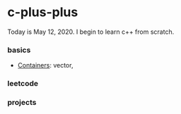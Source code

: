 # c-plus-plus
Today is May 12, 2020. I begin to learn c++ from scratch.
### basics
+ [Containers](https://github.com/suzyi/c-plus-plus/blob/master/containers.md): vector, 
### leetcode
### projects
